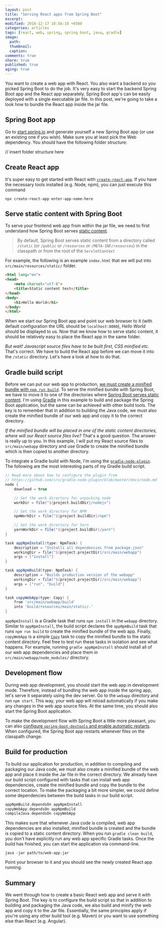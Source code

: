 ```yaml
---
layout: post
title: "Serving React apps from Spring Boot"
excerpt:
modified: 2018-12-17 18:56:18 +0300
categories: articles
tags: [react, web, spring, spring boot, java, gradle]
image:
  path:
  thumbnail:
  caption:
comments: true
share: true
published: true
aging: true
---
```


You want to create a web app with React.
You also want a backend so you picked Spring Boot to do the job.
It's very easy to start the backend Spring Boot app and the React app separately.
Spring Boot app's can be easily deployed with a single executable jar file.
In this post, we're going to take a look how to bundle the React app inside the jar file.

## Spring Boot app

Go to [start.spring.io](https://start.spring.io/ "Spring Initializr") and generate yourself a new Spring Boot app (or use an existing one if you wish).
Make sure you at least pick the Web dependency.
You should have the following folder structure:

// insert folder structure here

## Create React app

It's super easy to get started with React with [`create-react-app`](https://facebook.github.io/create-react-app/ "Create React App").
If you have the necessary tools installed (e.g. Node, npm), you can just execute this command

```
npx create-react-app enter-app-name-here
```

## Serve static content with Spring Boot

To serve your frontend web app from within the jar file, we need to first understand how Spring Boot serves [static content](https://docs.spring.io/spring-boot/docs/current/reference/html/boot-features-developing-web-applications.html#boot-features-spring-mvc-static-content).

> By default, Spring Boot serves static content from a directory called `/static` (or `/public` or `/resources` or `/META-INF/resources`) in the classpath or from the root of the `ServletContext`

For example, the following is an example `index.html` that we will put into `src/main/resources/static/` folder.

```html
<html lang="en">
<head>
    <meta charset="utf-8">
    <title>Static content test</title>
</head>
<body>
    <h1>Hello World</h1>
</body>
</html>
```

When we start our Spring Boot app and point our web browser to it (with default configuration the URL should be `localhost:8080`), *Hello World* should be displayed to us.
Now that we know how to serve static content, it should be relatively easy to place the React app in the same folder.

*But wait! Javascript source files have to be built first, CSS minified etc.*
That's correct.
We have to build the React app before we can move it into the `/static` directory.
Let's have a look at how to do that.

## Gradle build script

Before we can put our web app to production, [we must create a minified bundle with `npm run build`](https://github.com/facebook/create-react-app#quick-overview "Create React App Quick Overview").
To serve the minified bundle with Spring Boot, we have to move it to one of the directories where [Spring Boot serves static content](https://docs.spring.io/spring-boot/docs/current/reference/html/boot-features-developing-web-applications.html#boot-features-spring-mvc-static-content).
I'm using [Gradle](https://gradle.org/ "Gradle Build Tool") in this example to build and package the Spring Boot application, but the same can be achieved with other build tools.
The key is to remember that in addition to building the Java code, we must also create the minified bundle of our web app and copy it to the correct directory.

*If the minified bundle will be placed in one of the static content directories, where will our React source files live?*
That's a good question.
The answer is really up to you.
In this example, I will put my React source files to `src/main/webapp` directory and use Gradle to create the minified bundle which is then copied to another directory.

To integrate a Gradle build with Node, I'm using the [`gradle-node-plugin`](https://github.com/srs/gradle-node-plugin "Gradle plugin for integrating NodeJS in your build").
The following are the most interesting parts of my Gradle build script.

```groovy
// Read more about how to configure the plugin from
// https://github.com/srs/gradle-node-plugin/blob/master/docs/node.md
node {
    download = true

    // Set the work directory for unpacking node
    workDir = file("${project.buildDir}/nodejs")

    // Set the work directory for NPM
    npmWorkDir = file("${project.buildDir}/npm")

    // Set the work directory for Yarn
    yarnWorkDir = file("${project.buildDir}/yarn")
}

task appNpmInstall(type: NpmTask) {
    description = "Installs all dependencies from package.json"
    workingDir = file("${project.projectDir}/src/main/webapp")
    args = ["install"]
}

task appNpmBuild(type: NpmTask) {
    description = "Builds production version of the webapp"
    workingDir = file("${project.projectDir}/src/main/webapp")
    args = ["run", "build"]
}

task copyWebApp(type: Copy) {
    from 'src/main/webapp/build'
    into 'build/resources/main/static/.'
}
```

`appNpmInstall` is a Gradle task that runs `npm install` in the `webapp` directory.
Similar to `appNpmInstall`, the build script declares the `appNpmBuild` task that runs `npm run build` to create the minified bundle of the web app.
Finally, `copyWebApp` is a simple [`Copy`](https://docs.gradle.org/current/dsl/org.gradle.api.tasks.Copy.html) task to copy the minified bundle to the static content directory.
Feel free to test run these tasks in isolation and see what happens.
For example, running `gradle appNpmInstall` should install all of our web app dependencies and place them in `src/main/webapp/node_modules/` directory.

## Development flow

During web app development, you should start the web app in development mode.
Therefore, instead of bundling the web app inside the spring app, let's serve it separately using the dev server.
Go to the `webapp` directory and run `npm start`.
This way, your web app will reload automatically if you make any changes in the web app source files.
At the same time, you should also start the Spring Boot application.

To make the development flow with Spring Boot a little more pleasant, you can also [configure `spring-boot-devtools` and enable automatic restarts](https://docs.spring.io/spring-boot/docs/current/reference/html/using-boot-devtools.html#using-boot-devtools-restart "Automatic Restart").
When configured, the Spring Boot app restarts whenever files on the classpath change.

## Build for production

To build our application for production, in addition to compiling and packaging our Java code, we must also create a minified bundle of the web app and place it inside the Jar file in the correct directory.
We already have our build script configured with tasks that can install web app dependencies, create the minified bundle and copy the bundle to the correct location.
To make the packaging a bit more simpler, we could define some dependencies between the build tasks in our build script.

```groovy
appNpmBuild.dependsOn appNpmInstall
copyWebApp.dependsOn appNpmBuild
compileJava.dependsOn copyWebApp
```

This makes sure that whenever Java code is compiled, web app dependencies are also installed, minified bundle is created and the bundle is copied to a static content directory.
When you run `gradle clean build`, you don't have explicitly run any web app specific Gradle tasks.
Once the build has finished, you can start the application via command-line.

```
java -jar path/to/web-app.jar
```

Point your browser to it and you should see the newly created React app running.

## Summary

We went through how to create a basic React web app and serve it with Spring Boot.
The key is to configure the build script so that in addition to building and packaging the Java code, we also build and minify the web app and copy it to the Jar file.
Essentially, the same principles apply if you're using any other build tool (e.g. Maven) or you want to use something else than React (e.g. Angular).
